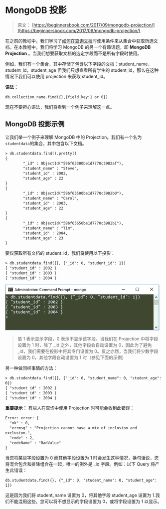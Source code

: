# MongoDB 投影

> 原文： [https://beginnersbook.com/2017/09/mongodb-projection/](https://beginnersbook.com/2017/09/mongodb-projection/)

在之前的教程中，我们学习了[如何在查询文档](https://beginnersbook.com/2017/09/mongodb-query-document-using-find-method/)时使用条件来从集合中获取所选文档。在本教程中，我们将学习 MongoDB 的另一个有趣话题，即 **MongoDB Projection** 。当我们想要获取文档的选定字段而不是所有字段时使用。

例如，我们有一个集合，其中存储了包含以下字段的文档：student_name，student_id，student_age 但我们只想查看所有学生的 student_id，那么在这种情况下我们可以使用 projection 来获取 student_id。

**语法：**

```
db.collection_name.find({},{field_key:1 or 0})
```

现在不要担心语法，我们将看到一个例子来理解这一点。

## MongoDB 投影示例

让我们举一个例子来理解 MongoDB 中的 Projection。我们有一个名为`studentdata`的集合，其中包含以下文档。

```
> db.studentdata.find().pretty()
{
        "_id" : ObjectId("59bf63380be1d7770c3982af"),
        "student_name" : "Steve",
        "student_id" : 2002,
        "student_age" : 22
}
{
        "_id" : ObjectId("59bf63500be1d7770c3982b0"),
        "student_name" : "Carol",
        "student_id" : 2003,
        "student_age" : 22
}
{
        "_id" : ObjectId("59bf63650be1d7770c3982b1"),
        "student_name" : "Tim",
        "student_id" : 2004,
        "student_age" : 23
}
```

要仅获取所有文档的 student_id，我们将使用以下投影：

```
> db.studentdata.find({}, {"_id": 0, "student_id": 1})
{ "student_id" : 2002 }
{ "student_id" : 2003 }
{ "student_id" : 2004 }
```

![MongoDB Projection Example](img/1f703d63b52c3f71e86de1fc965f5e92.jpg)

> 值 1 表示显示字段，0 表示不显示该字段。当我们在 Projection 中将字段设置为 1 时，除了 _id 之外，其他字段会自动设置为 0，因此为了避免 _id，我们需要在投影中将其专门设置为 0。反之亦然，当我们将少数字段设置为 0，其他字段自动设置为 1 时（参见下面的示例）

另一种做同样事情的方法：

```
> db.studentdata.find({}, {"_id": 0, "student_name": 0, "student_age": 0})
{ "student_id" : 2002 }
{ "student_id" : 2003 }
{ "student_id" : 2004 }
```

**重要提示：**
有些人在查询中使用 Projection 时可能会收到此错误：

```
Error: error: {
  "ok" : 0,
  "errmsg" : "Projection cannot have a mix of inclusion and exclusion.",
  "code" : 2,
  "codeName" : "BadValue"
}
```

当您将某些字段设置为 0 而其他字段设置为 1 时会发生这种情况，换句话说，您将混合包含和排除组合在一起，唯一的例外是 _id 字段。例如：以下 Query 将产生此错误：

```
db.studentdata.find({}, {"_id": 0, "student_name": 0, "student_age": 1})
```

这是因为我们将 student_name 设置为 0，将其他字段 student_age 设置为 1.我们不能混用这些。您可以将不想显示的字段设置为 0，或将字段设置为 1 以显示。